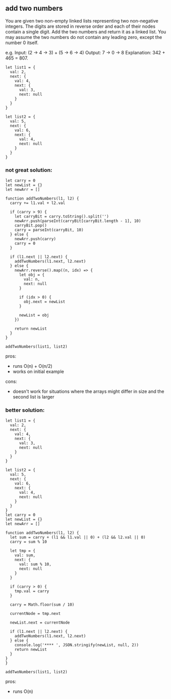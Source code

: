 ## add two numbers

You are given two non-empty linked lists representing two non-negative integers. The digits are stored in reverse order and each of their nodes contain a single digit. Add the two numbers and return it as a linked list.
You may assume the two numbers do not contain any leading zero, except the number 0 itself.

e.g. Input: (2 -> 4 -> 3) + (5 -> 6 -> 4)
Output: 7 -> 0 -> 8
Explanation: 342 + 465 = 807.

```
let list1 = {
  val: 2,
  next: {
    val: 4,
    next: {
      val: 3,
      next: null
    }
  }
}

let list2 = {
  val: 5,
  next: {
    val: 6,
    next: {
      val: 4,
      next: null
    }
  }
}
```

### not great solution:

```
let carry = 0
let newList = {}
let newArr = []

function addTwoNumbers(l1, l2) {
  carry += l1.val + l2.val

  if (carry > 9) {
    let carryBit = carry.toString().split('')
    newArr.push(parseInt(carryBit[carryBit.length - 1], 10)
    carryBit.pop()
    carry = parseInt(carryBit, 10)
  } else {
    newArr.push(carry)
    carry = 0
  }

  if (l1.next || l2.next) {
    addTwoNumbers(l1.next, l2.next)
  } else {
    newArr.reverse().map((n, idx) => {
      let obj = {
        val: n,
        next: null
      }

      if (idx > 0) {
        obj.next = newList
      }

      newList = obj
    })

    return newList
  }
}

addTwoNumbers(list1, list2)
```

pros:
- runs O(n) + O(n/2)
- works on initial example

cons:
- doesn't work for situations where the arrays might differ in size and the second list is larger

### better solution:

```
let list1 = {
  val: 2,
  next: {
    val: 4,
    next: {
      val: 3,
      next: null
    }
  }
}

let list2 = {
  val: 5,
  next: {
    val: 6,
    next: {
      val: 4,
      next: null
    }
  }
}
let carry = 0
let newList = {}
let newArr = []

function addTwoNumbers(l1, l2) {
  let sum = carry + (l1 && l1.val || 0) + (l2 && l2.val || 0)
  carry = sum % 10

  let tmp = {
    val: sum,
    next: {
      val: sum % 10,
      next: null
    }
  }

  if (carry > 0) {
    tmp.val = carry
  }

  carry = Math.floor(sum / 10)

  currentNode = tmp.next

  newList.next = currentNode

  if (l1.next || l2.next) {
    addTwoNumbers(l1.next, l2.next)
  } else {
    console.log('**** ', JSON.stringify(newList, null, 2))
    return newList
  }
}
}

addTwoNumbers(list1, list2)
```

pros:
- runs O(n)
